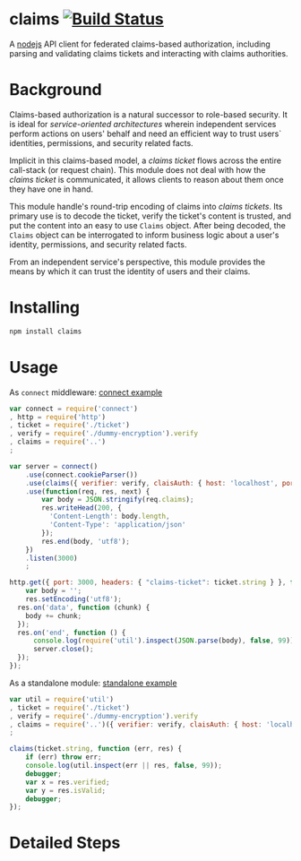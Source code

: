 claims [![Build Status](https://travis-ci.org/netsteps/claims.png?branch=master)](http://travis-ci.org/netsteps/claims)
======

A [nodejs](http://nodejs.org/) API client for federated claims-based authorization, including parsing and validating claims tickets and interacting with claims authorities.

# Background

Claims-based authorization is a natural successor to role-based security. It is ideal for _service-oriented architectures_ wherein independent services perform actions on users' behalf and need an efficient way to trust users` identities, permissions, and security related facts.

Implicit in this claims-based model, a _claims ticket_ flows across the entire call-stack (or request chain). This module does not deal with how the _claims ticket_ is communicated, it allows clients to reason about them once they have one in hand.

This module handle's round-trip encoding of claims into _claims tickets_. Its primary use is to decode the ticket, verify the ticket's content is trusted, and put the content into an easy to use `Claims` object. After being decoded, the `Claims` object can be interrogated to inform business logic about a user's identity, permissions, and security related facts.

From an independent service's perspective, this module provides the means by which it can trust the identity of users and their claims.

# Installing

```bash
npm install claims
```

# Usage

As `connect` middleware: [connect example](http://github.com/netsteps/claims/blob/master/examples/connect-integration.js)
```javascript
var connect = require('connect')
, http = require('http')
, ticket = require('./ticket')
, verify = require('./dummy-encryption').verify
, claims = require('..')
;

var server = connect()
	.use(connect.cookieParser())
	.use(claims({ verifier: verify, claisAuth: { host: 'localhost', port: 8000 } }))
	.use(function(req, res, next) {
		var body = JSON.stringify(req.claims);
		res.writeHead(200, {
		  'Content-Length': body.length,
		  'Content-Type': 'application/json'
		});
		res.end(body, 'utf8');
	})
	.listen(3000)
	;

http.get({ port: 3000, headers: { "claims-ticket": ticket.string } }, function(res) {
	var body = '';
	res.setEncoding('utf8');
  res.on('data', function (chunk) {
    body += chunk;
  });
  res.on('end', function () {
	  console.log(require('util').inspect(JSON.parse(body), false, 99));
	  server.close();
  });
});
```

As a standalone module: [standalone example](http://github.com/netsteps/claims/blob/master/examples/standalone-claims-parsing.js)
```javascript
var util = require('util')
, ticket = require('./ticket')
, verify = require('./dummy-encryption').verify
, claims = require('..')({ verifier: verify, claisAuth: { host: 'localhost', port: 8000 } })
;

claims(ticket.string, function (err, res) {
	if (err) throw err;
	console.log(util.inspect(err || res, false, 99));
	debugger;
	var x = res.verified;
	var y = res.isValid;
	debugger;
});
```

# Detailed Steps

